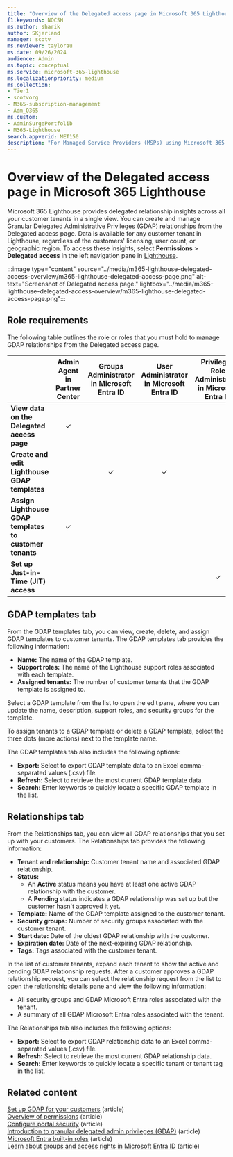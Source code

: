 ```yaml
---
title: "Overview of the Delegated access page in Microsoft 365 Lighthouse"
f1.keywords: NOCSH
ms.author: sharik
author: SKjerland
manager: scotv
ms.reviewer: taylorau
ms.date: 09/26/2024
audience: Admin
ms.topic: conceptual
ms.service: microsoft-365-lighthouse
ms.localizationpriority: medium
ms.collection:
- Tier1
- scotvorg
- M365-subscription-management
- Adm_O365
ms.custom:
- AdminSurgePortfolib
- M365-Lighthouse                         
search.appverid: MET150
description: "For Managed Service Providers (MSPs) using Microsoft 365 Lighthouse, learn how to manage your tenants' delegated access."
---
```


# Overview of the Delegated access page in Microsoft 365 Lighthouse

Microsoft 365 Lighthouse provides delegated relationship insights across all your customer tenants in a single view. You can create and manage Granular Delegated Administrative Privileges (GDAP) relationships from the Delegated access page. Data is available for any customer tenant in Lighthouse, regardless of the customers' licensing, user count, or geographic region. To access these insights, select **Permissions** > **Delegated access** in the left navigation pane in [Lighthouse](https://lighthouse.microsoft.com).

:::image type="content" source="../media/m365-lighthouse-delegated-access-overview/m365-lighthouse-delegated-access-page.png" alt-text="Screenshot of Delegated access page." lightbox="../media/m365-lighthouse-delegated-access-overview/m365-lighthouse-delegated-access-page.png":::

## Role requirements

The following table outlines the role or roles that you must hold to manage GDAP relationships from the Delegated access page.

|  | Admin Agent<br>in Partner Center | Groups Administrator<br>in Microsoft Entra&nbsp;ID | User Administrator<br>in Microsoft Entra&nbsp;ID | Privileged Role Administrator<br>in Microsoft Entra&nbsp;ID |
|--|:--:|:--:|:--:|:--:|
| **View data on the Delegated access page** | &check; |  |  |  |
| **Create and edit Lighthouse GDAP templates** |  | &check; | &check; |  |
| **Assign Lighthouse GDAP templates to customer tenants** | &check; |  |  |  |
| **Set up Just-in-Time (JIT) access** |  |  |  | &check; |

## GDAP templates tab

From the GDAP templates tab, you can view, create, delete, and assign GDAP templates to customer tenants. The GDAP templates tab provides the following information:

- **Name:** The name of the GDAP template. 
- **Support roles:** The name of the Lighthouse support roles associated with each template.
- **Assigned tenants:** The number of customer tenants that the GDAP template is assigned to.

Select a GDAP template from the list to open the edit pane, where you can update the name, description, support roles, and security groups for the template.

To assign tenants to a GDAP template or delete a GDAP template, select the three dots (more actions) next to the template name.

The GDAP templates tab also includes the following options:
- **Export:** Select to export GDAP template data to an Excel comma-separated values (.csv) file.
- **Refresh:** Select to retrieve the most current GDAP template data.
- **Search:** Enter keywords to quickly locate a specific GDAP template in the list. 

## Relationships tab

From the Relationships tab, you can view all GDAP relationships that you set up with your customers. The Relationships tab provides the following information:

- **Tenant and relationship:** Customer tenant name and associated GDAP relationship.
- **Status:**
    - An **Active** status means you have at least one active GDAP relationship with the customer.
    - A **Pending** status indicates a GDAP relationship was set up but the customer hasn't approved it yet.
- **Template:** Name of the GDAP template assigned to the customer tenant.
- **Security groups:** Number of security groups associated with the customer tenant.
- **Start date:** Date of the oldest GDAP relationship with the customer.
- **Expiration date:** Date of the next-expiring GDAP relationship.
- **Tags:** Tags associated with the customer tenant.

In the list of customer tenants, expand each tenant to show the active and pending GDAP relationship requests. After a customer approves a GDAP relationship request, you can select the relationship request from the list to open the relationship details pane and view the following information:

- All security groups and GDAP Microsoft Entra roles associated with the tenant. 
- A summary of all GDAP Microsoft Entra roles associated with the tenant.
 
The Relationships tab also includes the following options: 

- **Export:** Select to export GDAP relationship data to an Excel comma-separated values (.csv) file.
- **Refresh:** Select to retrieve the most current GDAP relationship data.
- **Search:** Enter keywords to quickly locate a specific tenant or tenant tag in the list. 

## Related content

[Set up GDAP for your customers](m365-lighthouse-setup-gdap.md) (article)\
[Overview of permissions](m365-lighthouse-overview-of-permissions.md) (article)\
[Configure portal security](m365-lighthouse-configure-portal-security.md) (article)\
[Introduction to granular delegated admin privileges (GDAP)](/partner-center/gdap-introduction) (article)\
[Microsoft Entra built-in roles](/azure/active-directory/roles/permissions-reference) (article)\
[Learn about groups and access rights in Microsoft Entra ID](/azure/active-directory/fundamentals/concept-learn-about-groups) (article)
